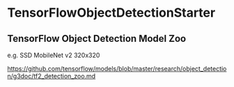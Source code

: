 # TensorFlowObjectDetectionStarter

## TensorFlow Object Detection Model Zoo
e.g. SSD MobileNet v2 320x320

https://github.com/tensorflow/models/blob/master/research/object_detection/g3doc/tf2_detection_zoo.md